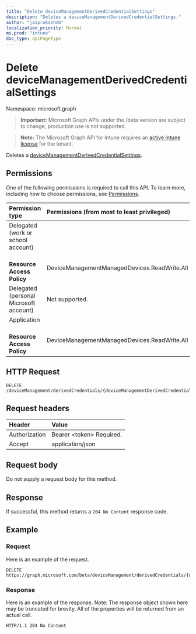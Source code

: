 ```yaml
---
title: "Delete deviceManagementDerivedCredentialSettings"
description: "Deletes a deviceManagementDerivedCredentialSettings."
author: "jaiprakashmb"
localization_priority: Normal
ms.prod: "intune"
doc_type: apiPageType
---
```


# Delete deviceManagementDerivedCredentialSettings

Namespace: microsoft.graph

> **Important:** Microsoft Graph APIs under the /beta version are subject to change; production use is not supported.

> **Note:** The Microsoft Graph API for Intune requires an [active Intune license](https://go.microsoft.com/fwlink/?linkid=839381) for the tenant.

Deletes a [deviceManagementDerivedCredentialSettings](../resources/intune-shared-devicemanagementderivedcredentialsettings.md).

## Permissions
One of the following permissions is required to call this API. To learn more, including how to choose permissions, see [Permissions](/graph/permissions-reference).

|Permission type|Permissions (from most to least privileged)|
|:---|:---|
|Delegated (work or school account)||
|&nbsp; &nbsp; **Resource Access Policy**|DeviceManagementManagedDevices.ReadWrite.All|
|Delegated (personal Microsoft account)|Not supported.|
|Application||
|&nbsp; &nbsp; **Resource Access Policy**|DeviceManagementManagedDevices.ReadWrite.All|

## HTTP Request
<!-- {
  "blockType": "ignored"
}
-->
``` http
DELETE /deviceManagement/derivedCredentials/{deviceManagementDerivedCredentialSettingsId}
```

## Request headers
|Header|Value|
|:---|:---|
|Authorization|Bearer &lt;token&gt; Required.|
|Accept|application/json|

## Request body
Do not supply a request body for this method.

## Response
If successful, this method returns a `204 No Content` response code.

## Example

### Request
Here is an example of the request.
``` http
DELETE https://graph.microsoft.com/beta/deviceManagement/derivedCredentials/{deviceManagementDerivedCredentialSettingsId}
```

### Response
Here is an example of the response. Note: The response object shown here may be truncated for brevity. All of the properties will be returned from an actual call.
``` http
HTTP/1.1 204 No Content
```
